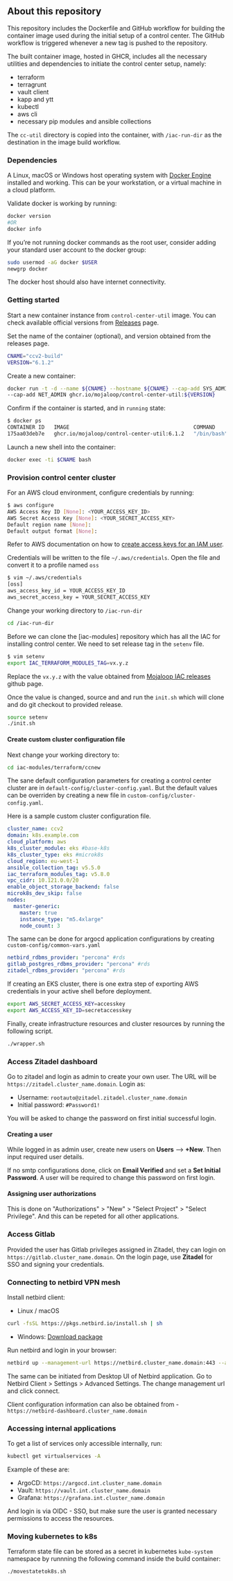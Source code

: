 ## About this repository

This repository includes the Dockerfile and GitHub workflow for building the container image used during the initial setup of a control center. The GitHub workflow is triggered whenever a new tag is pushed to the repository.

The built container image, hosted in GHCR, includes all the necessary utilities and dependencies to initiate the control center setup, namely:

- terraform
- terragrunt
- vault client
- kapp and ytt
- kubectl
- aws cli
- necessary pip modules and ansible collections

The `cc-util` directory is copied into the container, with `/iac-run-dir` as the destination in the image build workflow.

### Dependencies

A Linux, macOS or Windows host operating system with [Docker Engine](https://docs.docker.com/engine/install/) installed and working. This can be your workstation, or a virtual machine in a cloud platform.

Validate docker is working by running:

```bash
docker version
#OR
docker info
```

If you’re not running docker commands as the root user, consider adding your standard user account to the docker group:

```bash
sudo usermod -aG docker $USER
newgrp docker
```

The docker host should also have internet connectivity.

### Getting started

Start a new container instance from `control-center-util` image. You can check available official versions from [Releases](https://github.com/mojaloop/control-center-util/releases) page.

Set the name of the container (optional), and version obtained from the releases page.

```bash
CNAME="ccv2-build"
VERSION="6.1.2"
```

Create a new container:

```bash
docker run -t -d --name ${CNAME} --hostname ${CNAME} --cap-add SYS_ADMIN \
--cap-add NET_ADMIN ghcr.io/mojaloop/control-center-util:${VERSION}
```

Confirm if the container is started, and in `running` state:

```bash
$ docker ps
CONTAINER ID   IMAGE                                        COMMAND       CREATED         STATUS         PORTS     NAMES
175aa03deb7e   ghcr.io/mojaloop/control-center-util:6.1.2   "/bin/bash"   3 seconds ago   Up 2 seconds             ccv2-build
```

Launch a new shell into the container:

```bash
docker exec -ti $CNAME bash
```

### Provision control center cluster

For an AWS cloud environment, configure credentials by running:

```bash
$ aws configure
AWS Access Key ID [None]: <YOUR_ACCESS_KEY_ID>
AWS Secret Access Key [None]: <YOUR_SECRET_ACCESS_KEY>
Default region name [None]:
Default output format [None]:
```

Refer to AWS documentation on how to [create access keys for an IAM user](https://docs.aws.amazon.com/keyspaces/latest/devguide/create.keypair.html).

Credentials will be written to the file `~/.aws/credentials`. Open the file and convert it to a profile named `oss`

```bash
$ vim ~/.aws/credentials
[oss]
aws_access_key_id = YOUR_ACCESS_KEY_ID
aws_secret_access_key = YOUR_SECRET_ACCESS_KEY
```

Change your working directory to `/iac-run-dir`

```bash
cd /iac-run-dir
```

Before we can clone the [iac-modules] repository which has all the IAC for installing control center. We need to set release tag in the `setenv` file.

```bash
$ vim setenv
export IAC_TERRAFORM_MODULES_TAG=vx.y.z
```

Replace the `vx.y.z` with the value obtained from [Mojaloop IAC releases](https://github.com/mojaloop/iac-modules/releases) github page.

Once the value is changed, source and and run the `init.sh` which will clone and do git checkout to provided release.

```bash
source setenv
./init.sh
```

#### Create custom cluster configuration file

Next change your working directory to:

```bash
cd iac-modules/terraform/ccnew
```

The sane default configuration parameters for creating a control center cluster are in `default-config/cluster-config.yaml`. But the default values can be overriden by creating a new file in `custom-config/cluster-config.yaml`.

Here is a sample custom cluster configuration file.

```yaml
cluster_name: ccv2
domain: k8s.example.com
cloud_platform: aws
k8s_cluster_module: eks #base-k8s
k8s_cluster_type: eks #microk8s
cloud_region: eu-west-1
ansible_collection_tag: v5.5.0
iac_terraform_modules_tag: v5.8.0
vpc_cidr: 10.121.0.0/20
enable_object_storage_backend: false
microk8s_dev_skip: false
nodes:
  master-generic:
    master: true
    instance_type: "m5.4xlarge"
    node_count: 3
```

The same can be done for argocd application configurations by creating `custom-config/common-vars.yaml`

```yaml
netbird_rdbms_provider: "percona" #rds
gitlab_postgres_rdbms_provider: "percona" #rds
zitadel_rdbms_provider: "percona" #rds
```

If creating an EKS cluster, there is one extra step of exporting AWS credentials in your active shell before deployment.

```bash
export AWS_SECRET_ACCESS_KEY=accesskey 
export AWS_ACCESS_KEY_ID=secretaccesskey
```

Finally, create infrastructure resources and cluster resources by running the following script.

```bash
./wrapper.sh
```

### Access Zitadel dashboard

Go to zitadel and login as admin to create your own user. The URL will be `https://zitadel.cluster_name.domain`. Login as:

- Username: `rootauto@zitadel.zitadel.cluster_name.domain`
- Initial password: `#Password1!`

You will be asked to change the password on first initial successful login.

#### Creating a user

While logged in as admin user, create new users  on **Users** --> **+New**. Then input required user details.

If no smtp configurations done, click on **Email Verified** and set a **Set Initial Password**. A user will be required to change this password on first login.

#### Assigning user authorizations

This is done on "Authorizations" > "New" > "Select Project" > "Select Privilege". And this can be repeted for all other applications.

### Access Gitlab

Provided the user has Gitlab privileges assigned in Zitadel, they can login on `https://gitlab.cluster_name.domain`. On the login page, use **Zitadel** for SSO and signing your credentials.

### Connecting to netbird VPN mesh

Install netbird client:

- Linux / macOS

```bash
curl -fsSL https://pkgs.netbird.io/install.sh | sh
```

- Windows: [Download package](https://pkgs.netbird.io/windows/x64)

Run netbird and login in your browser:

```bash
netbird up --management-url https://netbird.cluster_name.domain:443 --admin-url https://netbird-dashboard.cluster_name.domain
```

The same can be initiated from Desktop UI of Netbird application. Go to Netbird Client > Settings > Advanced Settings. The change management url and click connect.

Client configuration information can also be obtained from -  `https://netbird-dashboard.cluster_name.domain`

### Accessing internal applications

To get a list of services only accessible internally, run:

```bash
kubectl get virtualservices -A
```

Example of these are:
- ArgoCD: `https://argocd.int.cluster_name.domain`
- Vault: `https://vault.int.cluster_name.domain`
- Grafana: `https://grafana.int.cluster_name.domain`

And login is via OIDC - SSO, but make sure the user is granted necessary permissions to access the resources.

### Moving kubernetes to k8s

Terraform state file can be stored as a secret in kubernetes `kube-system` namespace by runnning the following command inside the build container:

```bash
./movestatetok8s.sh
```